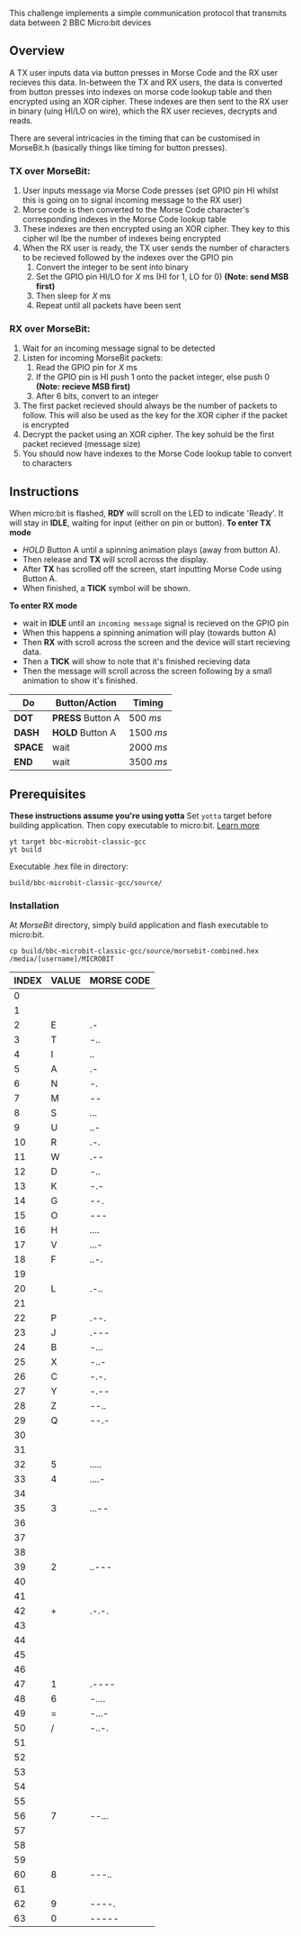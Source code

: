 This challenge implements a simple communication protocol that transmits data between 2 BBC Micro:bit devices


## Overview



A TX user inputs data via button presses in Morse Code and the RX user recieves this data. In-between the TX and RX users, the data is converted from button presses into indexes on morse code lookup table and then encrypted using an XOR cipher. These indexes are then sent to the RX user in binary (uing HI/LO on wire), which the RX user recieves, decrypts and reads.

There are several intricacies in the timing that can be customised in MorseBit.h (basically things like timing for button presses).


### TX over MorseBit:
1. User inputs message via Morse Code presses (set GPIO pin HI whilst this is going on to signal incoming message to the RX user)
2. Morse code is then converted to the Morse Code character's corresponding indexes in the Morse Code lookup table
3. These indexes are then encrypted using an XOR cipher. They key to this cipher wil lbe the number of indexes being encrypted
4. When the RX user is ready, the TX user sends the number of characters to be recieved followed by the indexes over the GPIO pin
	1. Convert the integer to be sent into binary
	2. Set the GPIO pin HI/LO for _X_ ms (HI for 1, LO for 0) **(Note: send MSB first)**
	3. Then sleep for _X_ ms
	4. Repeat until all packets have been sent

### RX over MorseBit:
1. Wait for an incoming message signal to be detected
2. Listen for incoming MorseBit packets:
	1. Read the GPIO pin for _X_ ms
	2. If the GPIO pin is HI push 1 onto the packet integer, else push 0 **(Note: recieve MSB first)**
	3. After 6 bits, convert to an integer
3. The first packet recieved should always be the number of packets to follow. This will also be used as the key for the XOR cipher if the packet is encrypted
4. Decrypt the packet using an XOR cipher. The key sohuld be the first packet recieved (message size)
5. You should now have indexes to the Morse Code lookup table to convert to characters


## Instructions

When micro:bit is flashed, **RDY** will scroll on the LED to indicate 'Ready'. It will stay in **IDLE**, waiting for input (either on pin or button).
**To enter TX mode**
* *HOLD* Button A until a spinning animation plays (away from button A).
* Then release and **TX** will scroll across the display.
* After **TX** has scrolled off the screen, start inputting Morse Code using Button A.
* When finished, a **TICK** symbol will be shown.

**To enter RX mode**
* wait in **IDLE** until an `incoming message` signal is recieved on the GPIO pin
* When this happens a spinning animation will play (towards button A)
* Then **RX** with scroll across the screen and the device will start recieving data.
* Then a **TICK** will show to note that it's finished recieving data
* Then the message will scroll across the screen following by a small animation to show it's finished.

Do | Button/Action | Timing
---|---| ---|
**DOT** | **PRESS** Button A | 500 _ms_
**DASH** | **HOLD** Button A | 1500 _ms_
**SPACE** | wait | 2000 _ms_
**END** | wait | 3500 _ms_


## Prerequisites
**These instructions assume you're using yotta**
Set `yotta` target before building application. Then copy executable to micro:bit. [Learn more](https://lancaster-university.github.io/microbit-docs/offline-toolchains "Yotta Offline Build System")

```
yt target bbc-microbit-classic-gcc
yt build
```
Executable .hex file in directory:
```
build/bbc-microbit-classic-gcc/source/
```

### Installation
At _MorseBit_ directory, simply build application and flash executable to micro:bit.

```
cp build/bbc-microbit-classic-gcc/source/morsebit-combined.hex /media/[username]/MICROBIT

```



| INDEX	| VALUE	|	MORSE CODE	|
| ---|---| ---|
|	0	|		||
|	1	|		||
|	2	|	E	|.-|
|	3	|	T	|-..|
|	4 | I |..|
| 5 | A |.-|
|	6 | N |-.|
| 7 | M |--|
|	8 | S |...|
| 9 | U |..-|
|	10 | R |.-.|
| 11 | W |.--|
| 12 | D |-..|
| 13 | K |-.-|
|	14 | G |--.|
| 15 | O |---|
|	16 | H |....|
| 17 | V |...-|
|	18 | F |..-.|
| 19 |   ||
|	20 | L |.-..|
| 21 |   ||
|	22 | P |.--.|
| 23 | J |.---|
|	24 | B |-...|
| 25 | X |-..-|
|	26 | C |-.-.|
| 27 | Y |-.--|
|	28 | Z |--..|
| 29 | Q |--.-|
| 30 |   ||
| 31 |   ||
| 32 | 5 |.....|
| 33 | 4 |....-|
| 34 |   ||
| 35 | 3 |...--|
| 36 |   ||
| 37 |   ||
| 38 |   ||
| 39 | 2 |..---|
| 40 |   ||
| 41 |   ||
| 42 | + |.-.-.|
| 43 |   ||
| 44 |   ||
| 45 |   ||
| 46 |   ||
| 47 | 1 |.----|
| 48 | 6 |-....|
| 49 | = |-...-|
| 50 | / |-..-.|
| 51 |   ||
| 52 |   ||
| 53 |   ||
| 54 |   ||
| 55 |   ||
| 56 | 7 |--...|
| 57 |   ||
| 58 |   ||
| 59 |   ||
| 60 | 8 |---..|
| 61 |   ||
| 62 | 9 |----.|
| 63 | 0 |-----|
